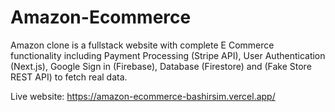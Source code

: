 # Amazon-Ecommerce
Amazon clone is a fullstack website with complete E Commerce functionality including Payment Processing (Stripe API), User Authentication (Next.js), Google Sign in (Firebase), Database (Firestore) and (Fake Store REST API) to fetch real data.

Live website: https://amazon-ecommerce-bashirsim.vercel.app/
